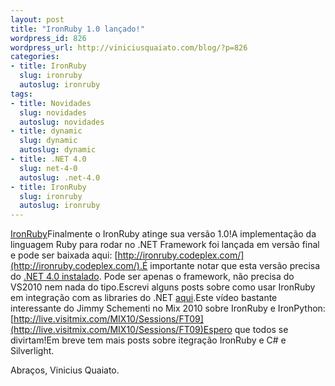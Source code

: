 ```yaml
---
layout: post
title: "IronRuby 1.0 lançado!"
wordpress_id: 826
wordpress_url: http://viniciusquaiato.com/blog/?p=826
categories:
- title: IronRuby
  slug: ironruby
  autoslug: ironruby
tags:
- title: Novidades
  slug: novidades
  autoslug: novidades
- title: dynamic
  slug: dynamic
  autoslug: dynamic
- title: .NET 4.0
  slug: net-4-0
  autoslug: .net-4.0
- title: IronRuby
  slug: ironruby
  autoslug: ironruby
---
```

[IronRuby](http://ironruby.net/@api/deki/site/logo.png "IronRuby")Finalmente o IronRuby atinge sua versão 1.0!A implementação da linguagem Ruby para rodar no .NET Framework foi lançada em versão final e pode ser baixada aqui: [http://ironruby.codeplex.com/](http://ironruby.codeplex.com/).É importante notar que esta versão precisa do [.NET 4.0 instalado](http://www.microsoft.com/downloads/details.aspx?FamilyID=9cfb2d51-5ff4-4491-b0e5-b386f32c0992&displaylang=en). Pode ser apenas o framework, não precisa do VS2010 nem nada do tipo.Escrevi alguns posts sobre como usar IronRuby em integração com as libraries do .NET [aqui](http://viniciusquaiato.com/blog/category/ironruby/).Este vídeo bastante interessante do Jimmy Schementi no Mix 2010 sobre IronRuby e IronPython: [http://live.visitmix.com/MIX10/Sessions/FT09](http://live.visitmix.com/MIX10/Sessions/FT09)Espero que todos se divirtam!Em breve tem mais posts sobre itegração IronRuby e C# e Silverlight.

Abraços,
Vinicius Quaiato.
